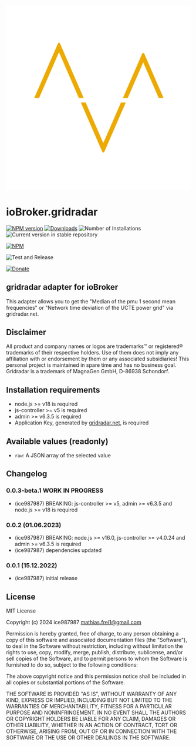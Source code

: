 ![Logo](admin/gridradar.svg)

# ioBroker.gridradar

[![NPM version](https://img.shields.io/npm/v/iobroker.gridradar.svg)](https://www.npmjs.com/package/iobroker.gridradar)
[![Downloads](https://img.shields.io/npm/dm/iobroker.gridradar.svg)](https://www.npmjs.com/package/iobroker.gridradar)
![Number of Installations](https://iobroker.live/badges/gridradar-installed.svg)
![Current version in stable repository](https://img.shields.io/badge/stable-not%20published-%23264777)

<!-- ![Current version in stable repository](https://iobroker.live/badges/gridradar-stable.svg) -->

[![NPM](https://nodei.co/npm/iobroker.gridradar.png?downloads=true)](https://nodei.co/npm/iobroker.gridradar/)

![Test and Release](https://github.com/ice987987/ioBroker.gridradar/workflows/Test%20and%20Release/badge.svg)

[![Donate](https://img.shields.io/badge/donate-paypal-blue?style=flat)](https://paypal.me/ice987987)

## gridradar adapter for ioBroker

This adapter allows you to get the "Median of the pmu 1 second mean frequencies" or "Network time deviation of the UCTE power grid" via gridradar.net.

## Disclaimer

All product and company names or logos are trademarks™ or registered® trademarks of their respective holders. Use of them does not imply any affiliation with or endorsement by them or any associated subsidiaries! This personal project is maintained in spare time and has no business goal. Gridradar is a trademark of MagnaGen GmbH, D-86938 Schondorf.

## Installation requirements

-   node.js >= v18 is required
-   js-controller >= v5 is required
-   admin >= v6.3.5 is required
-   Application Key, generated by [gridradar.net](https://service.gridradar.net/login.php), is required

## Available values (readonly)

-   `raw`: A JSON array of the selected value

## Changelog

<!-- ### **WORK IN PROGRESS** -->

### 0.0.3-beta.1 **WORK IN PROGRESS**

-   (ice987987) BREAKING: js-controller >= v5, admin >= v6.3.5 and node.js >= v18 is required

### 0.0.2 (01.06.2023)

-   (ice987987) BREAKING: node.js >= v16.0, js-controller >= v4.0.24 and admin >= v6.3.5 is required
-   (ice987987) dependencies updated

### 0.0.1 (15.12.2022)

-   (ice987987) initial release

## License

MIT License

Copyright (c) 2024 ice987987 <mathias.frei1@gmail.com>

Permission is hereby granted, free of charge, to any person obtaining a copy
of this software and associated documentation files (the "Software"), to deal
in the Software without restriction, including without limitation the rights
to use, copy, modify, merge, publish, distribute, sublicense, and/or sell
copies of the Software, and to permit persons to whom the Software is
furnished to do so, subject to the following conditions:

The above copyright notice and this permission notice shall be included in all
copies or substantial portions of the Software.

THE SOFTWARE IS PROVIDED "AS IS", WITHOUT WARRANTY OF ANY KIND, EXPRESS OR
IMPLIED, INCLUDING BUT NOT LIMITED TO THE WARRANTIES OF MERCHANTABILITY,
FITNESS FOR A PARTICULAR PURPOSE AND NONINFRINGEMENT. IN NO EVENT SHALL THE
AUTHORS OR COPYRIGHT HOLDERS BE LIABLE FOR ANY CLAIM, DAMAGES OR OTHER
LIABILITY, WHETHER IN AN ACTION OF CONTRACT, TORT OR OTHERWISE, ARISING FROM,
OUT OF OR IN CONNECTION WITH THE SOFTWARE OR THE USE OR OTHER DEALINGS IN THE
SOFTWARE.
